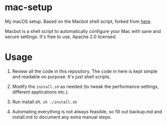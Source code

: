mac-setup
=========

My macOS setup. Based on the Macbot shell script, forked from [here](github.com/echohack/macbot.git).

Macbot is a shell script to automatically configure your Mac with sane and secure settings. It's free to use, Apache 2.0 licensed.

# Usage

1. Review all the code in this repository. The code in here is kept simple and readable on purpose. It's just shell scripts.

2. Modify the `install.sh` as needed (to tweak the performance settings, different applications etc.).

3. Run install.sh. `sh ./install.sh`

4. Automating everything is not always feasible, so fill out backup.md and install.md to document any extra manual steps.
